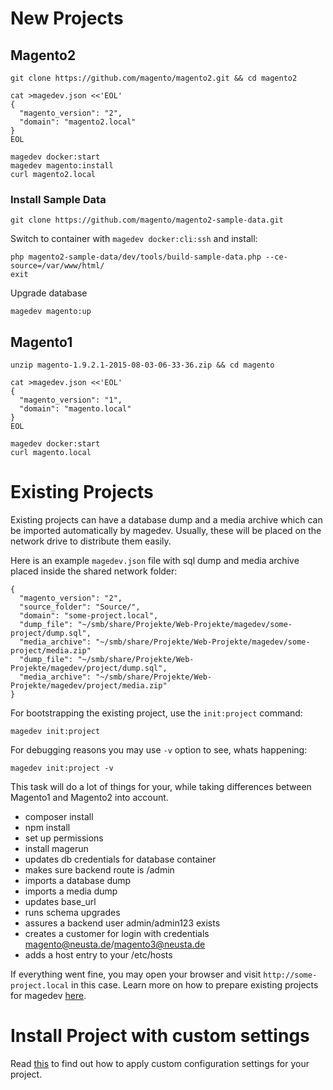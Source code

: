# New Projects

## Magento2

    git clone https://github.com/magento/magento2.git && cd magento2

```
cat >magedev.json <<'EOL'
{
  "magento_version": "2",
  "domain": "magento2.local"
}
EOL
```
    magedev docker:start
    magedev magento:install
    curl magento2.local

### Install Sample Data

    git clone https://github.com/magento/magento2-sample-data.git


Switch to container with `magedev docker:cli:ssh` and install:

    php magento2-sample-data/dev/tools/build-sample-data.php --ce-source=/var/www/html/
    exit

Upgrade database

    magedev magento:up

## Magento1

    unzip magento-1.9.2.1-2015-08-03-06-33-36.zip && cd magento

```
cat >magedev.json <<'EOL'
{
  "magento_version": "1",
  "domain": "magento.local"
}
EOL
```
    magedev docker:start
    curl magento.local

# Existing Projects

Existing projects can have a database dump and a media archive which can be imported automatically by magedev. Usually, these will be placed on the network drive to distribute them easily.

Here is an example `magedev.json` file with sql dump and media archive placed inside the shared network folder:

    {
      "magento_version": "2",
      "source_folder": "Source/",
      "domain": "some-project.local",
      "dump_file": "~/smb/share/Projekte/Web-Projekte/magedev/some-project/dump.sql",
      "media_archive": "~/smb/share/Projekte/Web-Projekte/magedev/some-project/media.zip"
      "dump_file": "~/smb/share/Projekte/Web-Projekte/magedev/project/dump.sql",
      "media_archive": "~/smb/share/Projekte/Web-Projekte/magedev/project/media.zip"
    }

For bootstrapping the existing project, use the `init:project` command:

    magedev init:project

For debugging reasons you may use `-v` option to see, whats happening:

    magedev init:project -v

This task will do a lot of things for your, while taking differences between Magento1 and Magento2 into account.

* composer install
* npm install
* set up permissions
* install magerun
* updates db credentials for database container
* makes sure backend route is /admin
* imports a database dump
* imports a media dump
* updates base_url
* runs schema upgrades
* assures a backend user admin/admin123 exists
* creates a customer for login with credentials magento@neusta.de/magento3@neusta.de
* adds a host entry to your /etc/hosts

If everything went fine, you may open your browser and visit `http://some-project.local` in this case. Learn more on how to prepare existing projects for magedev [here](prepare-existing-projects).


# Install Project with custom settings

Read [this](custom-settings.md) to find out how to apply custom configuration settings for your project.

